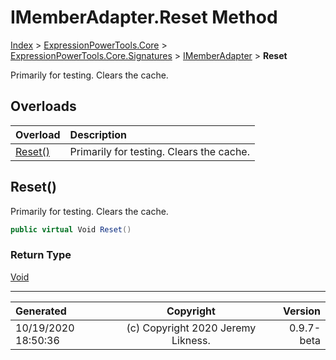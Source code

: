 ﻿# IMemberAdapter.Reset Method

[Index](../index.md) > [ExpressionPowerTools.Core](ExpressionPowerTools.Core.a.md) > [ExpressionPowerTools.Core.Signatures](ExpressionPowerTools.Core.Signatures.n.md) > [IMemberAdapter](ExpressionPowerTools.Core.Signatures.IMemberAdapter.i.md) > **Reset**

Primarily for testing. Clears the cache.

## Overloads

| Overload | Description |
| :-- | :-- |
| [Reset()](#reset) | Primarily for testing. Clears the cache. |
## Reset()

Primarily for testing. Clears the cache.

```csharp
public virtual Void Reset()
```

### Return Type

 [Void](https://docs.microsoft.com/dotnet/api/system.void) 



---

| Generated | Copyright | Version |
| :-- | :-: | --: |
| 10/19/2020 18:50:36 | (c) Copyright 2020 Jeremy Likness. | 0.9.7-beta |
